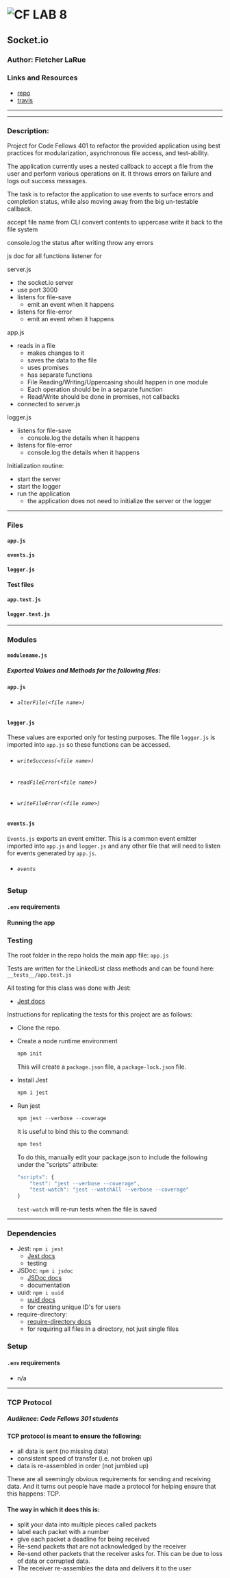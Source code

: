 ![CF](http://i.imgur.com/7v5ASc8.png) LAB 8
=================================================

## Socket.io

### Author: Fletcher LaRue

### Links and Resources

* [repo](https://github.com/asdFletcher/08-socket.io)
* [travis]()
<!-- * [back-end](http://xyz.com)
* [front-end](http://xyz.com) -->

--- 
---
### Description:
Project for Code Fellows 401 to refactor the provided application using best practices for modularization, asynchronous file access, and test-ability.

The application currently uses a nested callback to accept a file from the user and perform various operations on it. It throws errors on failure and logs out success messages.

The task is to refactor the application to use events to surface errors and completion status, while also moving away from the big un-testable callback.



accept file name from CLI
convert contents to uppercase
write it back to the file system

console.log the status after writing
throw any errors

js doc for all functions
listener for 

server.js
- the socket.io server
- use port 3000
- listens for file-save
    - emit an event when it happens
- listens for file-error
    - emit an event when it happens


app.js
- reads in a file
    - makes changes to it
    - saves the data to the file
    - uses promises
    - has separate functions
    - File Reading/Writing/Uppercasing should happen in one module
    - Each operation should be in a separate function
    - Read/Write should be done in promises, not callbacks
- connected to server.js

logger.js
- listens for file-save
    - console.log the details when it happens
- listens for file-error
    - console.log the details when it happens

Initialization routine:
- start the server
- start the logger
- run the application
    - the application does not need to initialize the server or the logger 

---
### Files
#### `app.js`
#### `events.js`
#### `logger.js`
#### Test files
#### `app.test.js`
#### `logger.test.js`
---

### Modules
#### `modulename.js`
##### Exported Values and Methods for the following files:
#### `app.js`
- ###### `alterFile(<file name>)`

#### `logger.js`
These values are exported only for testing purposes. The file `logger.js` is imported into `app.js` so these functions can be accessed.
- ###### `writeSuccess(<file name>)`
- ###### `readFileError(<file name>)`
- ###### `writeFileError(<file name>)`

#### `events.js`
`Events.js` exports an event emitter. This is a common event emitter imported into `app.js` and `logger.js` and any other file that will need to listen for events generated by `app.js`.
- ###### `events`

### Setup
#### `.env` requirements
<!-- * `PORT` - Port Number
* `MONGODB_URI` - URL to the running mongo instance/db -->

#### Running the app
<!-- * `npm start`
* Endpoint: `/foo/bar/`
  * Returns a JSON object with abc in it.
* Endpoint: `/bing/zing/`
  * Returns a JSON object with xyz in it. -->

### Testing

The root folder in the repo holds the main app file:
`app.js`

Tests are written for the LinkedList class methods and can be found here:
`__tests__/app.test.js`

All testing for this class was done with Jest: 
* [Jest docs](https://jestjs.io/docs/en/getting-started)

Instructions for replicating the tests for this project are as follows:

* Clone the repo.
* Create a node runtime environment

    ```JavaScript
    npm init
    ```
    This will create a `package.json` file, a `package-lock.json` file.

* Install Jest

    ```JavaScript
    npm i jest
    ```

* Run jest

    ```JavaScript
    npm jest --verbose --coverage
    ```
    It is useful to bind this to the command:
    ```JavaScript
    npm test
    ```
    To do this, manually edit your package.json to include the following under the "scripts" attribute:
    ```Javascript
    "scripts": {
        "test": "jest --verbose --coverage",
        "test-watch": "jest --watchAll --verbose --coverage"
    }
    ```
    `test-watch` will re-run tests when the file is saved


---

### Dependencies

* Jest: `npm i jest` 
    * [Jest docs](https://jestjs.io/docs/en/getting-started)
    * testing
* JSDoc: `npm i jsdoc`
    * [JSDoc docs](http://usejsdoc.org/)
    * documentation
* uuid: `npm i uuid`
    * [uuid docs](https://www.npmjs.com/package/uuid)
    * for creating unique ID's for users
* require-directory:
    * [require-directory docs](https://www.npmjs.com/package/require-directory)
    * for requiring all files in a directory, not just single files


### Setup
#### `.env` requirements
* n/a

--- 

### TCP Protocol
##### Audiience: Code Fellows 301 students

#### TCP protocol is meant to ensure the following:
- all data is sent (no missing data)
- consistent speed of transfer (i.e. not broken up)
- data is re-assembled in order (not jumbled up)

These are all seemingly obvious requirements for sending and receiving data. And it turns out people have made a protocol for helping ensure that this happens: TCP.

#### The way in which it does this is:
- split your data into multiple pieces called packets 
- label each packet with a number
- give each packet a deadline for being received
- Re-send packets that are not acknowledged by the receiver
- Re-send other packets that the receiver asks for. This can be due to loss of data or corrupted data.
- The receiver re-assembles the data and delivers it to the user

